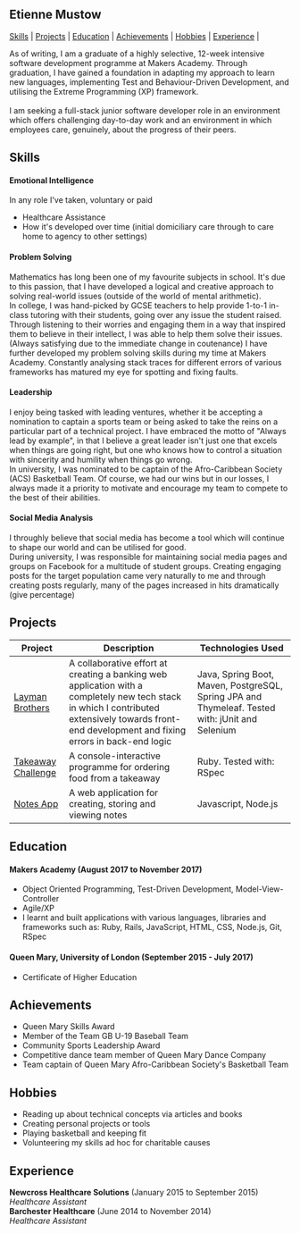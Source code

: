 ## Etienne Mustow

[Skills](#skills) | [Projects](#projects) | [Education](#education) | [Achievements](#achievements) | [Hobbies](#hobbies) | [Experience](#experience) |
 
As of writing, I am a graduate of a highly selective, 12-week intensive software development programme at Makers Academy.
Through graduation, I have gained a foundation in adapting my approach to learn new languages, implementing Test and Behaviour-Driven Development, and utilising the Extreme Programming (XP) framework.
<br><br>I am seeking a full-stack junior software developer role in an environment which offers challenging day-to-day work and an environment in which employees care, genuinely, about the progress of their peers.

<a id="skills"></a>
## Skills

#### Emotional Intelligence

In any role I've taken, voluntary or paid

- Healthcare Assistance
- How it's developed over time (initial domiciliary care through to care home to agency to other settings)


#### Problem Solving

Mathematics has long been one of my favourite subjects in school. It's due to this passion, that I have developed a logical and creative approach to solving real-world issues (outside of the world of mental arithmetic).
<br>
In college, I was hand-picked by GCSE teachers to help provide 1-to-1 in-class tutoring with their students, going over any issue the student raised.
Through listening to their worries and engaging them in a way that inspired them to believe in their intellect, I was able to help them solve their issues. (Always satisfying due to the immediate change in coutenance)
I have further developed my problem solving skills during my time at Makers Academy. Constantly analysing stack traces for different errors of various frameworks has matured my eye for spotting and fixing faults.


#### Leadership

I enjoy being tasked with leading ventures, whether it be accepting a nomination to captain a sports team or being asked to take the reins on a particular part of a technical project.
I have embraced the motto of "Always lead by example", in that I believe a great leader isn't just one that excels when things are going right, but one who knows how to control a situation with sincerity and humility when things go wrong.
<br>
In university, I was nominated to be captain of the Afro-Caribbean Society (ACS) Basketball Team. Of course, we had our wins but in our losses, I always made it a priority to motivate and encourage my team to compete to the best of their abilities.


#### Social Media Analysis

I throughly believe that social media has become a tool which will continue to shape our world and can be utilised for good.
<br>
During university, I was responsible for maintaining social media pages and groups on Facebook for a multitude of student groups. 
Creating engaging posts for the target population came very naturally to me and through creating posts regularly, many of the pages increased in hits dramatically (give percentage)


<a name="projects"></a>
## Projects

|Project | Description | Technologies Used |
|--------|--------|--------|
|[Layman Brothers](https://github.com/gijoeuk/laymanbrothers)| A collaborative effort at creating a banking web application with a completely new tech stack in which I contributed extensively towards front-end development and fixing errors in back-end logic | Java, Spring Boot, Maven, PostgreSQL, Spring JPA and Thymeleaf. Tested with: jUnit and Selenium |
|[Takeaway Challenge](https://github.com/etiennemustow/takeaway-challenge) | A console-interactive programme for ordering food from a takeaway | Ruby. Tested with: RSpec
|[Notes App](https://github.com/etiennemustow/notes-app)| A web application for creating, storing and viewing notes | Javascript, Node.js

<a id="education"></a>
## Education

#### Makers Academy (August 2017 to November 2017) 

- Object Oriented Programming, Test-Driven Development, Model-View-Controller
- Agile/XP
- I learnt and built applications with various languages, libraries and frameworks such as: 
  Ruby, Rails, JavaScript, HTML, CSS, Node.js, Git, RSpec 

#### Queen Mary, University of London (September 2015 - July 2017)

- Certificate of Higher Education


<a id="achievements"></a>
## Achievements

- Queen Mary Skills Award 
- Member of the Team GB U-19 Baseball Team
- Community Sports Leadership Award
- Competitive dance team member of Queen Mary Dance Company
- Team captain of Queen Mary Afro-Caribbean Society's Basketball Team

<a name="hobbies"></a>
## Hobbies

- Reading up about technical concepts via articles and books
- Creating personal projects or tools
- Playing basketball and keeping fit
- Volunteering my skills ad hoc for charitable causes

<a id="experience"></a>
## Experience

**Newcross Healthcare Solutions** (January 2015 to September 2015)    
*Healthcare Assistant*  
**Barchester Healthcare** (June 2014 to November 2014)   
*Healthcare Assistant* 

